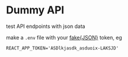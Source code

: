 # Dummy API

test API endpoints with json data

make a `.env` file with your [fake{JSON}](https://app.fakejson.com/) token, eg

```
REACT_APP_TOKEN='ASDlkjasdk_asduoix-LAKSJD'

```
